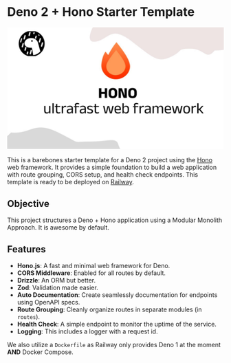# Deno 2 + Hono Starter Template

<center>

![hono](./docs/maxresdefault.jpg)

</center>

This is a barebones starter template for a Deno 2 project using the
[Hono](https://hono.dev/) web framework. It provides a simple foundation to
build a web application with route grouping, CORS setup, and health check
endpoints. This template is ready to be deployed on
[Railway](https://railway.app/).

## Objective

This project structures a Deno + Hono application using a Modular Monolith
Approach. It is awesome by default.

## Features

- **Hono.js**: A fast and minimal web framework for Deno.
- **CORS Middleware**: Enabled for all routes by default.
- **Drizzle**: An ORM but better.
- **Zod**: Validation made easier.
- **Auto Documentation**: Create seamlessly documentation for endpoints using
  OpenAPI specs.
- **Route Grouping**: Cleanly organize routes in separate modules (in `routes`).
- **Health Check**: A simple endpoint to monitor the uptime of the service.
- **Logging**: This includes a logger with a request id.

We also utilize a `Dockerfile` as Railway only provides Deno 1 at the moment
**AND** Docker Compose.
